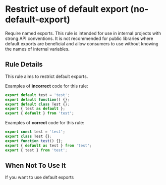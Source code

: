# Restrict use of default export (no-default-export)

Require named exports. This rule is intended for use in internal projects
with strong API conventions. It is not recommended for public libraries
where default exports are beneficial and allow consumers to use without
knowing the names of internal variables.

## Rule Details

This rule aims to restrict default exports.

Examples of **incorrect** code for this rule:

```js
export default test = 'test';
export default function() {};
export default class Test {};
export { test as default };
export { default } from 'test';
```

Examples of **correct** code for this rule:

```js
export const test = 'test';
export class Test {};
export function test() {};
export { default as test } from 'test';
export { test } from 'test';
```

## When Not To Use It

If you want to use default exports

